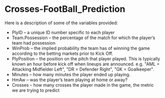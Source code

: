 # Crosses-FootBall_Prediction

Here is a description of some of the variables provided:

*	PlyID – a unique ID number specific to each player
*	Team.Possession – the percentage of the match for which the player’s team had possession
*	WinProb – the implied probability the team has of winning the game according to the betting markets prior to Kick Off.
*	PlyPosition – the position on the pitch that player played. This is typically known an hour before kick off when lineups are announced. e.g. "AML = Attacking Midfielder Left", "DR = Defender Right", "GK = Goalkeeper".
*	Minutes –  how many minutes the player ended up playing.
*	HmAw – was the player’s team playing at home or away?
*	Crosses – how many crosses the player made in the game, the metric we are trying to predict

